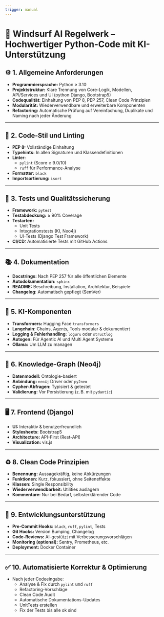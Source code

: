 ```yaml
---
trigger: manual
---
```


# 🌊 Windsurf AI Regelwerk – Hochwertiger Python-Code mit KI-Unterstützung

## ⚙️ 1. Allgemeine Anforderungen
- **Programmiersprache:** Python ≥ 3.10
- **Projektstruktur:** Klare Trennung von Core-Logik, Modellen, API/Services und UI (python Django, Bootstrap5)
- **Codequalität:** Einhaltung von PEP 8, PEP 257, Clean Code Prinzipien
- **Modularität:** Wiederverwendbare und erweiterbare Komponenten
- **Refactoring:** Automatische Prüfung auf Vereinfachung, Duplikate und Naming nach jeder Änderung

---

## 📜 2. Code-Stil und Linting
- **PEP 8:** Vollständige Einhaltung
- **Typehints:** In allen Signaturen und Klassendefinitionen
- **Linter:**
  - `pylint` (Score ≥ 9.0/10)
  - `ruff` für Performance-Analyse
- **Formatter:** `black`
- **Importsortierung:** `isort`

---

## 🧪 3. Tests und Qualitätssicherung
- **Framework:** `pytest`
- **Testabdeckung:** ≥ 90% Coverage
- **Testarten:**
  - Unit Tests
  - Integrationstests (KI, Neo4j)
  - UI-Tests (Django Test Framework)
- **CI/CD:** Automatisierte Tests mit GitHub Actions

---

## 📚 4. Dokumentation
- **Docstrings:** Nach PEP 257 für alle öffentlichen Elemente
- **Autodokumentation:** `sphinx`
- **README:** Beschreibung, Installation, Architektur, Beispiele
- **Changelog:** Automatisch gepflegt (SemVer)

---

## 🤖 5. KI-Komponenten
- **Transformers:** Hugging Face `transformers`
- **Langchain:** Chains, Agents, Tools modular & dokumentiert
- **Logging & Fehlerhandling:** `loguru` oder `structlog`
- **Autogen:** Für Agentic AI und Multi Agent Systeme
- **Ollama:** Um LLM zu managen

---

## 🧠 6. Knowledge-Graph (Neo4j)
- **Datenmodell:** Ontologie-basiert
- **Anbindung:** `neo4j` Driver oder `py2neo`
- **Cypher-Abfragen:** Typisiert & getestet
- **Validierung:** Vor Persistierung (z. B. mit `pydantic`)

---

## 🖥️ 7. Frontend (Django)
- **UI:** Interaktiv & benutzerfreundlich
- **Stylesheets:** Bootstrap5
- **Architecture:** API-First (Rest-API)
- **Visualization:** vis.js

---

## ♻️ 8. Clean Code Prinzipien
- **Benennung:** Aussagekräftig, keine Abkürzungen
- **Funktionen:** Kurz, fokussiert, ohne Seiteneffekte
- **Klassen:** Single Responsibility
- **Wiederverwendbarkeit:** Utilities auslagern
- **Kommentare:** Nur bei Bedarf, selbsterklärender Code

---

## 🚀 9. Entwicklungsunterstützung
- **Pre-Commit Hooks:** `black`, `ruff`, `pylint`, Tests
- **Git Hooks:** Version Bumping, Changelog
- **Code-Reviews:** AI-gestützt mit Verbesserungsvorschlägen
- **Monitoring (optional):** Sentry, Prometheus, etc.
- **Deployment:** Docker Container

---

## ✅ 10. Automatisierte Korrektur & Optimierung
- Nach jeder Codeeingabe:
  - Analyse & Fix durch `pylint` und `ruff`
  - Refactoring-Vorschläge
  - Clean Code Audit
  - Automatische Dokumentations-Updates
  - UnitTests erstellen
  - Fix der Tests bis alle ok sind
